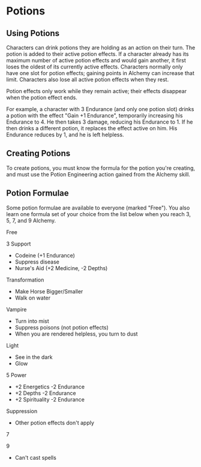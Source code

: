 # Potions

## Using Potions

Characters can drink potions they are holding as an action on their turn. The potion is added to their active potion effects. If a character already has its maximum number of active potion effects and would gain another, it first loses the oldest of its currently active effects. Characters normally only have one slot for potion effects; gaining points in Alchemy can increase that limit.
Characters also lose all active potion effects when they rest.

Potion effects only work while they remain active; their effects disappear when the potion effect ends.

For example, a character with 3 Endurance (and only one potion slot) drinks a potion with the effect "Gain +1 Endurance", temporarily increasing his Endurance to 4. He then takes 3 damage, reducing his Endurance to 1. If he then drinks a different potion, it replaces the effect active on him. His Endurance reduces by 1, and he is left helpless.

## Creating Potions

To create potions, you must know the formula for the potion you're creating, and must use the Potion Engineering action gained from the Alchemy skill.

## Potion Formulae

Some potion formulae are available to everyone (marked "Free"). You also learn one formula set of your choice from the list below when you reach 3, 5, 7, and 9 Alchemy.

Free

3
Support

- Codeine (+1 Endurance)
- Suppress disease
- Nurse's Aid (+2 Medicine, -2 Depths)

Transformation

- Make Horse Bigger/Smaller
- Walk on water

Vampire

- Turn into mist
- Suppress poisons (not potion effects)
- When you are rendered helpless, you turn to dust

Light

- See in the dark
- Glow

5
Power

- +2 Energetics -2 Endurance
- +2 Depths -2 Endurance
- +2 Spirituality -2 Endurance

Suppression

- Other potion effects don't apply

7

9

- Can't cast spells
